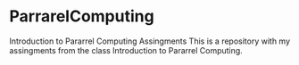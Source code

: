# ParrarelComputing
Introduction to Pararrel Computing Assingments
This is a repository with my assingments from the class Introduction to Pararrel Computing.
